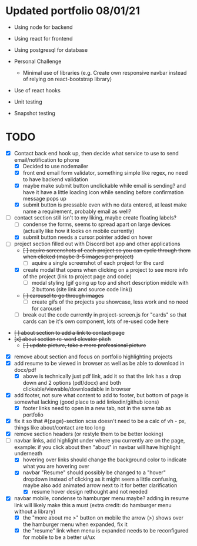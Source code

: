 # Updated portfolio 08/01/21

- Using node for backend
- Using react for frontend
- Using postgresql for database

- Personal Challenge
    - Minimal use of libraries (e.g. Create own responsive navbar instead of relying on react-bootstrap library)

- Use of react hooks
- Unit testing
- Snapshot testing

# TODO

- [X] Contact back end hook up, then decide what service to use to send email/notification to phone
    - [X] Decided to use nodemailer
    - [x] front end email form validator, something simple like regex, no need to have backend validation
    - [x] maybe make submit button unclickable while email is sending? and have it have a little loading icon while sending before confirmation message pops up
    - [x] submit button is pressable even with no data entered, at least make name a requirement, probably email as well?
- [ ] contact section still isn't to my liking, maybe create floating labels?
    - [ ] condense the forms, seems to spread apart on large devices (actually like how it looks on mobile currently)
    - [x] submit button needs a cursor:pointer added on hover
- [ ] project section filled out with Discord bot app and other applications
    - ~~[ ] aquire screenshots of each project so you can cycle through them when clicked (maybe 3-5 images per project)~~
        - [ ] aquire a single screenshot of each project for the card
    - [x] create modal that opens when clicking on a project to see more info of the project (link to project page and code)
        - [ ] modal styling (gif going up top and short description middle with 2 buttons (site link and source code link))
    - ~~[ ] carousel to go through images~~
        - [ ] create gifs of the projects you showcase, less work and no need for carousel
    - [ ] break out the code currently in project-screen.js for "cards" so that cards can be it's own component, lots of re-used code here
- ~~[ ] about section to add a link to contact page~~
- ~~[x] about section re-word elevator pitch~~
    - ~~[ ] update picture, take a more professional picture~~
- [x] remove about section and focus on portfolio highlighting projects
- [X] add resume to be viewed in browser as well as be able to download in docx/pdf
    - [X] above is technically just pdf link, add it so that the link has a drop down and 2 options (pdf/docx) and both clickable/viewable/downloadable in browser
- [X] add footer, not sure what content to add to footer, but bottom of page is somewhat lacking (good place to add linkedin/github icons)
    - [x] footer links need to open in a new tab, not in the same tab as portfolio
- [x] fix it so that #{page}-section scss doesn't need to be a calc of vh - px, things like about/contact are too long
- [x] remove section headers (or restyle them to be better looking)
- [ ] navbar links, add highlight under where you currently are on the page, example: if you click about then "about" in navbar will have highlight underneath
    - [x] hovering over links should change the background color to indicate what you are hovering over
    - [x] navbar "Resume" should possibly be changed to a "hover" dropdown instead of clicking as it might seem a little confusing, maybe also add animated arrow next to it for better clarification
        - [x] resume hover design rethought and not needed
- [x] navbar mobile, condense to hamburger menu maybe? adding in resume link will likely make this a must (extra credit: do hamburger menu without a library)
    - [x] the "more about me >" button on mobile the arrow (>) shows over the hamburger menu when expanded, fix it
    - [x] the "resume" link when menu is expanded needs to be reconfigured for mobile to be a better ui/ux